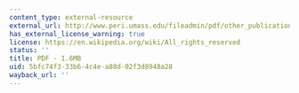 ```yaml
---
content_type: external-resource
external_url: http://www.peri.umass.edu/fileadmin/pdf/other_publication_types/green_economics/PERI_Infrastructure_Investments
has_external_license_warning: true
license: https://en.wikipedia.org/wiki/All_rights_reserved
status: ''
title: PDF - 1.6MB
uid: 5bfc74f3-33b6-4c4e-a88d-02f3d8948a28
wayback_url: ''
---
```

